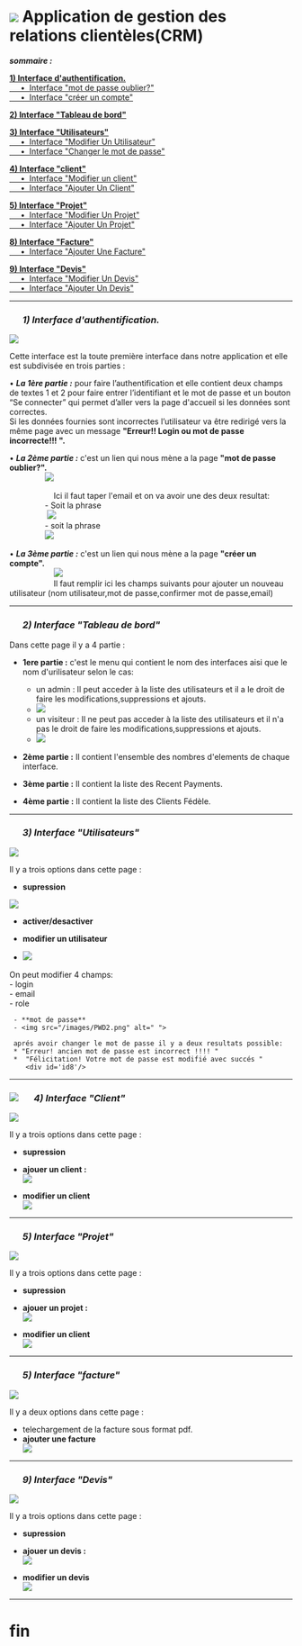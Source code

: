 # <img src="/images/CRM2.png" alt=" "> Application de gestion des relations clientèles(CRM)

***sommaire :*** 

[**1) Interface d'authentification.** ](#id1)  
 [&nbsp; &nbsp; &nbsp;•&nbsp; Interface "mot de passe oublier?"  ](#id2)   
 [&nbsp; &nbsp; &nbsp;•&nbsp; Interface "créer un compte"  ](#id3)  
 
 [**2) Interface "Tableau de bord"**  ](#id4)
 
 [**3) Interface "Utilisateurs"**  ](#id5)  
  [     &nbsp; &nbsp; &nbsp;•&nbsp; Interface "Modifier Un Utilisateur"  ](#id6)  
   [    &nbsp; &nbsp; &nbsp;•&nbsp; Interface "Changer le mot de passe"  ](#id7)  
       
 [**4) Interface "client"**  ](#id8)  
  [    &nbsp; &nbsp; &nbsp;•&nbsp; Interface "Modifier un client"  ](#id9)  
  [    &nbsp; &nbsp; &nbsp;•&nbsp; Interface "Ajouter Un Client"  ](#id10)  
      
 [**5) Interface "Projet"**  ](#id11)  
 [     &nbsp; &nbsp; &nbsp;•&nbsp; Interface "Modifier Un Projet"   ](#id12)  
 [     &nbsp; &nbsp; &nbsp;•&nbsp; Interface "Ajouter Un Projet"  ](#id13)  
      
[**8) Interface "Facture"**  ](#i14)  
 [     &nbsp; &nbsp; &nbsp;•&nbsp; Interface "Ajouter Une Facture" ](#id15)  
      
 [**9) Interface "Devis"**  ](#id16)  
   [ &nbsp; &nbsp; &nbsp;•&nbsp; Interface "Modifier Un Devis" ](#id17)  
   [   &nbsp; &nbsp; &nbsp;•&nbsp; Interface "Ajouter Un Devis"  ](#id18)  
      <div id='id1'/>  
**************************************************************************************************   
### &nbsp; &nbsp; &nbsp; ***1) Interface d'authentification.***  
<img src="/images/LOGIN.png" alt=" "> 

Cette interface est la toute première interface dans notre application et elle est subdivisée en trois parties :  

•&nbsp;***La 1ère partie :***   pour faire l’authentification et elle contient deux champs de textes 1 et 2 pour faire entrer l’identifiant et le mot de passe et un bouton “Se connecter” qui permet d’aller vers la page d'accueil si les données sont correctes.  
Si les données fournies sont incorrectes l’utilisateur va être redirigé vers la même page avec un message **"Erreur!! Login ou mot de passe incorrecte!!! ".**   
     <div id='id2'/>
     
     
•&nbsp;***La 2ème partie :*** c'est un lien qui nous mène a la page **"mot de passe oublier?".**    
&nbsp; &nbsp; &nbsp;&nbsp; &nbsp; &nbsp;&nbsp; &nbsp; &nbsp;&nbsp;<img src="/images/PWD1.png" alt=" ">  
 
  &nbsp; &nbsp; &nbsp;&nbsp; &nbsp; &nbsp;&nbsp; &nbsp; &nbsp;&nbsp; &nbsp; &nbsp;Ici il faut taper l'email et on va avoir une des deux resultat:  
   &nbsp; &nbsp; &nbsp;&nbsp; &nbsp; &nbsp;&nbsp; &nbsp; &nbsp;&nbsp;- Soit la phrase  
 &nbsp; &nbsp; &nbsp;&nbsp; &nbsp; &nbsp;&nbsp; &nbsp; &nbsp;&nbsp;  <img src="/images/SUCC.png" alt=" ">  
    &nbsp; &nbsp; &nbsp;&nbsp; &nbsp; &nbsp;&nbsp; &nbsp; &nbsp;&nbsp;- soit la phrase  
&nbsp; &nbsp; &nbsp;&nbsp; &nbsp; &nbsp;&nbsp; &nbsp; &nbsp;&nbsp;<img src="/images/SUCC1.png" alt=" "> 
     <div id='id3'/>  
     
     
•&nbsp;***La 3ème partie :*** c'est un lien qui nous mène a la page **"créer un compte".**  
&nbsp; &nbsp; &nbsp;&nbsp; &nbsp; &nbsp;&nbsp; &nbsp; &nbsp;&nbsp; &nbsp; &nbsp;<img src="/images/AJOUT1.png" alt=" ">  
 &nbsp; &nbsp; &nbsp;&nbsp; &nbsp; &nbsp;&nbsp; &nbsp; &nbsp;&nbsp; &nbsp; &nbsp;Il faut remplir ici les champs suivants pour ajouter un nouveau utilisateur (nom utilisateur,mot de passe,confirmer mot de passe,email)
        <div id='id4'/>  
**************************************************************************************************   
### &nbsp; &nbsp; &nbsp; ***2) Interface "Tableau de bord"***   
 Dans cette page il y a 4 partie :  
 
 - **1ere partie :** c'est le menu qui contient le nom des interfaces aisi que le nom d'urilisateur selon le cas:  
   - un admin : Il peut acceder à la liste des utilisateurs et il a le droit de faire les modifications,suppressions et ajouts.   
   - <img src="/images/ADMIN1.png" alt=" ">  
   - un visiteur : Il ne peut pas acceder à la liste des utilisateurs et il n'a pas le droit de faire les modifications,suppressions et ajouts.  
   - <img src="/images/USER1.png" alt=" ">  
 
 
 - **2ème partie :** Il contient l'ensemble des nombres d'elements de chaque interface.   
 
 - **3ème partie :**  Il contient la liste des Recent Payments.   

 - **4ème partie :** Il contient la liste des Clients Fédèle. 
        <div id='id5'/>  
**************************************************************************************************   
### &nbsp; &nbsp; &nbsp; ***3) Interface "Utilisateurs"***   
<img src="/images/UTIL1.png" alt=" ">  

Il y a trois options dans cette page : 
- **supression**  
<img src="/images/SUP1.png" alt=" ">  

- **activer/desactiver**  
        <div id='id6'/>  
        
- **modifier un utilisateur**   
- <img src="/images/MPDIF2.png" alt=" ">   
 On peut modifier 4 champs:  
     - login  
     - email  
     - role  
     <div id='id7'/>
     
     - **mot de passe**  
     - <img src="/images/PWD2.png" alt=" ">
     
     aprés avoir changer le mot de passe il y a deux resultats possible:  
     * "Erreur! ancien mot de passe est incorrect !!!! "  
     *  "Félicitation! Votre mot de passe est modifié avec succés "   
        <div id='id8'/>  
**************************************************************************************************    
### <img src="/images/clent1.png" alt=" "> &nbsp; &nbsp; &nbsp; ***4) Interface "Client"***  
<img src="/images/1.png" alt=" ">   

Il y a trois options dans cette page :  
- **supression**  
        <div id='id9'/>
        
- **ajouer un client :**    
        <img src="/images/1.png" alt=" ">  
        <div id='id10'/>
        
- **modifier un client**     
         <img src="/images/1.png" alt=" ">   
        <div id='id11'/>  
**************************************************************************************************   
### &nbsp; &nbsp; &nbsp; ***5) Interface "Projet"***  
<img src="/images/1.png" alt=" ">   

Il y a trois options dans cette page :  
- **supression**  
        <div id='id12'/> 
        
- **ajouer un projet :**    
        <img src="/images/1.png" alt=" ">  
         <div id='id13'/>
         
- **modifier un client**    
         <img src="/images/1.png" alt=" ">   
        <div id='id14'/>  
**************************************************************************************************   
### &nbsp; &nbsp; &nbsp; ***5) Interface "facture"***  
<img src="/images/1.png" alt=" "> 

Il y a deux options dans cette page :  
- telechargement de la facture sous format pdf.   
        <div id='id15'/>  
- **ajouter une facture**  
        <img src="/images/1.png" alt=" ">   
        <div id='id16'/>  
**************************************************************************************************   
### &nbsp; &nbsp; &nbsp; ***9) Interface "Devis"***  
<img src="/images/1.png" alt=" ">  


Il y a trois options dans cette page :  
- **supression**  
        <div id='id17'/> 
        
- **ajouer un devis :**    
        <img src="/images/1.png" alt=" ">  
         <div id='id18'/>
         
- **modifier un devis**    
         <img src="/images/1.png" alt=" ">   
****************************************************************************************************
 # fin
